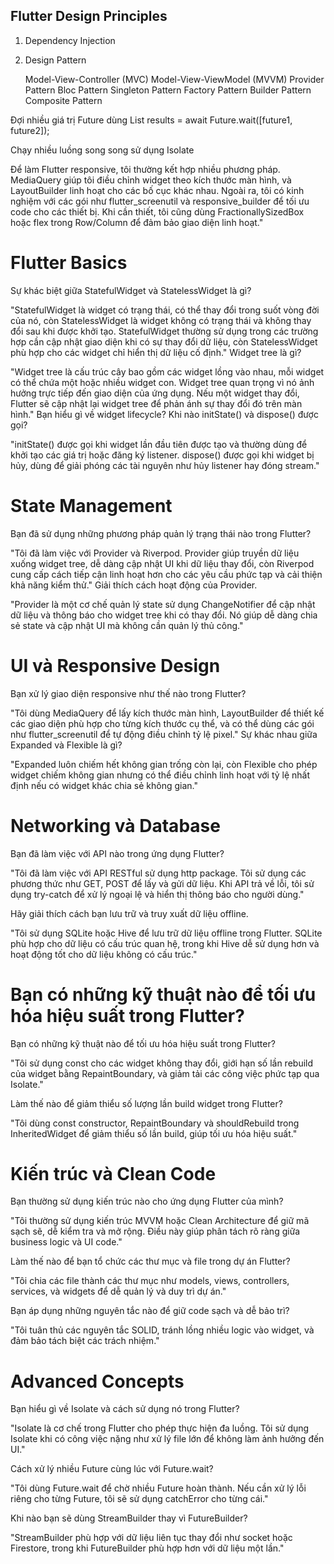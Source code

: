 ## Flutter Design Principles

1. Dependency Injection
2. Design Pattern

    Model-View-Controller (MVC)
    Model-View-ViewModel (MVVM)
    Provider Pattern
    Bloc Pattern
    Singleton Pattern
    Factory Pattern
    Builder Pattern
    Composite Pattern

Đợi nhiều giá trị Future
    dùng List<String> results = await Future.wait([future1, future2]);

Chạy nhiều luồng song song sử dụng
    Isolate

Để làm Flutter responsive, tôi thường kết hợp nhiều phương pháp. MediaQuery giúp tôi điều chỉnh widget theo kích thước màn hình, và LayoutBuilder linh hoạt cho các bố cục khác nhau. Ngoài ra, tôi có kinh nghiệm với các gói như flutter_screenutil và responsive_builder để tối ưu code cho các thiết bị. Khi cần thiết, tôi cũng dùng FractionallySizedBox hoặc flex trong Row/Column để đảm bảo giao diện linh hoạt."


# Flutter Basics
Sự khác biệt giữa StatefulWidget và StatelessWidget là gì?

"StatefulWidget là widget có trạng thái, có thể thay đổi trong suốt vòng đời của nó, còn StatelessWidget là widget không có trạng thái và không thay đổi sau khi được khởi tạo. StatefulWidget thường sử dụng trong các trường hợp cần cập nhật giao diện khi có sự thay đổi dữ liệu, còn StatelessWidget phù hợp cho các widget chỉ hiển thị dữ liệu cố định."
Widget tree là gì?

"Widget tree là cấu trúc cây bao gồm các widget lồng vào nhau, mỗi widget có thể chứa một hoặc nhiều widget con. Widget tree quan trọng vì nó ảnh hưởng trực tiếp đến giao diện của ứng dụng. Nếu một widget thay đổi, Flutter sẽ cập nhật lại widget tree để phản ánh sự thay đổi đó trên màn hình."
Bạn hiểu gì về widget lifecycle? Khi nào initState() và dispose() được gọi?

"initState() được gọi khi widget lần đầu tiên được tạo và thường dùng để khởi tạo các giá trị hoặc đăng ký listener. dispose() được gọi khi widget bị hủy, dùng để giải phóng các tài nguyên như hủy listener hay đóng stream."

# State Management
Bạn đã sử dụng những phương pháp quản lý trạng thái nào trong Flutter?

"Tôi đã làm việc với Provider và Riverpod. Provider giúp truyền dữ liệu xuống widget tree, dễ dàng cập nhật UI khi dữ liệu thay đổi, còn Riverpod cung cấp cách tiếp cận linh hoạt hơn cho các yêu cầu phức tạp và cải thiện khả năng kiểm thử."
Giải thích cách hoạt động của Provider.

"Provider là một cơ chế quản lý state sử dụng ChangeNotifier để cập nhật dữ liệu và thông báo cho widget tree khi có thay đổi. Nó giúp dễ dàng chia sẻ state và cập nhật UI mà không cần quản lý thủ công."


# UI và Responsive Design
Bạn xử lý giao diện responsive như thế nào trong Flutter?

"Tôi dùng MediaQuery để lấy kích thước màn hình, LayoutBuilder để thiết kế các giao diện phù hợp cho từng kích thước cụ thể, và có thể dùng các gói như flutter_screenutil để tự động điều chỉnh tỷ lệ pixel."
Sự khác nhau giữa Expanded và Flexible là gì?

"Expanded luôn chiếm hết không gian trống còn lại, còn Flexible cho phép widget chiếm không gian nhưng có thể điều chỉnh linh hoạt với tỷ lệ nhất định nếu có widget khác chia sẻ không gian."

# Networking và Database
Bạn đã làm việc với API nào trong ứng dụng Flutter?

"Tôi đã làm việc với API RESTful sử dụng http package. Tôi sử dụng các phương thức như GET, POST để lấy và gửi dữ liệu. Khi API trả về lỗi, tôi sử dụng try-catch để xử lý ngoại lệ và hiển thị thông báo cho người dùng."

Hãy giải thích cách bạn lưu trữ và truy xuất dữ liệu offline.

"Tôi sử dụng SQLite hoặc Hive để lưu trữ dữ liệu offline trong Flutter. SQLite phù hợp cho dữ liệu có cấu trúc quan hệ, trong khi Hive dễ sử dụng hơn và hoạt động tốt cho dữ liệu không có cấu trúc."


# Bạn có những kỹ thuật nào để tối ưu hóa hiệu suất trong Flutter?
Bạn có những kỹ thuật nào để tối ưu hóa hiệu suất trong Flutter?

"Tôi sử dụng const cho các widget không thay đổi, giới hạn số lần rebuild của widget bằng RepaintBoundary, và giảm tải các công việc phức tạp qua Isolate."

Làm thế nào để giảm thiểu số lượng lần build widget trong Flutter?

"Tôi dùng const constructor, RepaintBoundary và shouldRebuild trong InheritedWidget để giảm thiểu số lần build, giúp tối ưu hóa hiệu suất."

# Kiến trúc và Clean Code
Bạn thường sử dụng kiến trúc nào cho ứng dụng Flutter của mình?

"Tôi thường sử dụng kiến trúc MVVM hoặc Clean Architecture để giữ mã sạch sẽ, dễ kiểm tra và mở rộng. Điều này giúp phân tách rõ ràng giữa business logic và UI code."

Làm thế nào để bạn tổ chức các thư mục và file trong dự án Flutter?

"Tôi chia các file thành các thư mục như models, views, controllers, services, và widgets để dễ quản lý và duy trì dự án."

Bạn áp dụng những nguyên tắc nào để giữ code sạch và dễ bảo trì?

"Tôi tuân thủ các nguyên tắc SOLID, tránh lồng nhiều logic vào widget, và đảm bảo tách biệt các trách nhiệm."

# Advanced Concepts
Bạn hiểu gì về Isolate và cách sử dụng nó trong Flutter?

"Isolate là cơ chế trong Flutter cho phép thực hiện đa luồng. Tôi sử dụng Isolate khi có công việc nặng như xử lý file lớn để không làm ảnh hưởng đến UI."

Cách xử lý nhiều Future cùng lúc với Future.wait?

"Tôi dùng Future.wait để chờ nhiều Future hoàn thành. Nếu cần xử lý lỗi riêng cho từng Future, tôi sẽ sử dụng catchError cho từng cái."

Khi nào bạn sẽ dùng StreamBuilder thay vì FutureBuilder?

"StreamBuilder phù hợp với dữ liệu liên tục thay đổi như socket hoặc Firestore, trong khi FutureBuilder phù hợp hơn với dữ liệu một lần."
